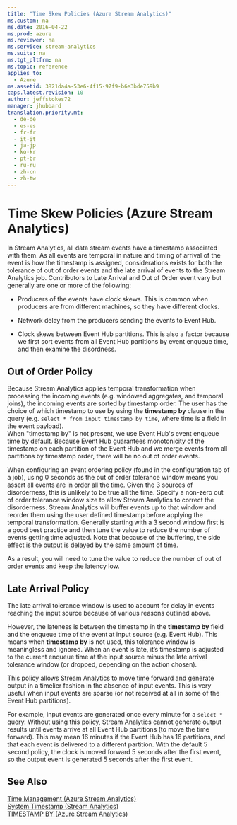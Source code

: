 ```yaml
---
title: "Time Skew Policies (Azure Stream Analytics)"
ms.custom: na
ms.date: 2016-04-22
ms.prod: azure
ms.reviewer: na
ms.service: stream-analytics
ms.suite: na
ms.tgt_pltfrm: na
ms.topic: reference
applies_to: 
  - Azure
ms.assetid: 3821da4a-53e6-4f15-97f9-b6e3bde759b9
caps.latest.revision: 10
author: jeffstokes72
manager: jhubbard
translation.priority.mt: 
  - de-de
  - es-es
  - fr-fr
  - it-it
  - ja-jp
  - ko-kr
  - pt-br
  - ru-ru
  - zh-cn
  - zh-tw
---
```

# Time Skew Policies (Azure Stream Analytics)
  In Stream Analytics, all data stream events have a timestamp associated with them. As all events are temporal in nature and timing of arrival of the event is how the timestamp is assigned, considerations exists for both the tolerance of out of order events and the late arrival of events to the Stream Analytics job. Contributors to Late Arrival and Out of Order event vary but generally are one or more of the following:  
  
-   Producers of the events have clock skews. This is common when producers are from different machines, so they have different clocks.  
  
-   Network delay from the producers sending the events to Event Hub.  
  
-   Clock skews between Event Hub partitions. This is also a factor because we first sort events from all Event Hub partitions by event enqueue time, and then examine the disordness.  
  
## **Out of Order Policy**  
 Because Stream Analytics applies temporal transformation when processing the incoming events (e.g. windowed aggregates, and temporal joins), the incoming events are sorted by timestamp order. The user has the choice of which timestamp to use by using the **timestamp by** clause in the query (e.g. `select * from input timestamp by time`, where time is a field in the event payload).  
When "timestamp by" is not present, we use Event Hub's event enqueue time by default. Because Event Hub guarantees monotonicity of the timestamp on each partition of the Event Hub and we merge events from all partitions by timestamp order, there will be no out of order events.  
  
 When configuring an event ordering policy (found in the configuration tab of a job), using 0 seconds as the out of order tolerance window means you assert all events are in order all the time. Given the 3 sources of disorderness, this is unlikely to be true all the time. Specify a non-zero out of order tolerance window size to allow Stream Analytics to correct the disorderness. Stream Analytics will buffer events up to that window and reorder them using the user defined timestamp before applying the temporal transformation. Generally starting with a 3 second window first is a good best practice and then tune the value to reduce the number of events getting time adjusted. Note that because of the buffering, the side effect is the output is delayed by the same amount of time.  
  
 As a result, you will need to tune the value to reduce the number of out of order events and keep the latency low.  
  
## **Late Arrival Policy**  
 The late arrival tolerance window is used to account for delay in events reaching the input source because of various reasons outlined above.  
  
 However, the lateness is between the timestamp in the **timestamp by** field and the enqueue time of the event at input source (e.g. Event Hub). This means when **timestamp by** is not used, this tolerance window is meaningless and ignored. When an event is late, it’s timestamp is adjusted to the current enqueue time at the input source minus the late arrival tolerance window (or dropped, depending on the action chosen).  
  
 This policy allows Stream Analytics to move time forward and generate output in a timelier fashion in the absence of input events. This is very useful when input events are sparse (or not received at all in some of the Event Hub partitions).  
  
 For example, input events are generated once every minute for a `select *` query. Without using this policy, Stream Analytics cannot generate output results until events arrive at all Event Hub partitions (to move the time forward). This may mean 16 minutes if the Event Hub has 16 partitions, and that each event is delivered to a different partition. With the default 5 second policy, the clock is moved forward 5 seconds after the first event, so the output event is generated 5 seconds after the first event.  
  
## See Also  
 [Time Management &#40;Azure Stream Analytics&#41;](../query-ref/Time-Management--Azure-Stream-Analytics-.md)   
 [System.Timestamp  &#40;Stream Analytics&#41;](../query-ref/System.Timestamp---Stream-Analytics-.md)   
 [TIMESTAMP BY &#40;Azure Stream Analytics&#41;](../query-ref/TIMESTAMP-BY--Azure-Stream-Analytics-.md)  
  
  